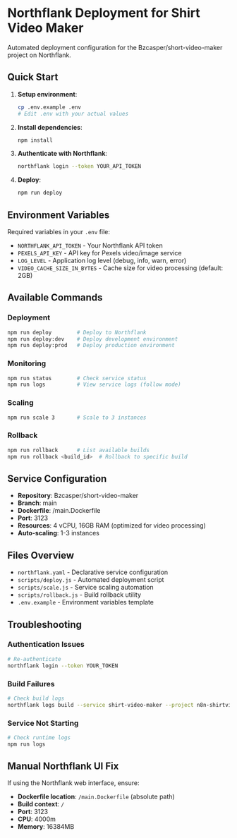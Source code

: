 # Northflank Deployment for Shirt Video Maker

Automated deployment configuration for the Bzcasper/short-video-maker project on Northflank.

## Quick Start

1. **Setup environment**:

   ```bash
   cp .env.example .env
   # Edit .env with your actual values
   ```

2. **Install dependencies**:

   ```bash
   npm install
   ```

3. **Authenticate with Northflank**:

   ```bash
   northflank login --token YOUR_API_TOKEN
   ```

4. **Deploy**:
   ```bash
   npm run deploy
   ```

## Environment Variables

Required variables in your `.env` file:

- `NORTHFLANK_API_TOKEN` - Your Northflank API token
- `PEXELS_API_KEY` - API key for Pexels video/image service
- `LOG_LEVEL` - Application log level (debug, info, warn, error)
- `VIDEO_CACHE_SIZE_IN_BYTES` - Cache size for video processing (default: 2GB)

## Available Commands

### Deployment

```bash
npm run deploy        # Deploy to Northflank
npm run deploy:dev    # Deploy development environment
npm run deploy:prod   # Deploy production environment
```

### Monitoring

```bash
npm run status        # Check service status
npm run logs          # View service logs (follow mode)
```

### Scaling

```bash
npm run scale 3       # Scale to 3 instances
```

### Rollback

```bash
npm run rollback      # List available builds
npm run rollback <build_id>  # Rollback to specific build
```

## Service Configuration

- **Repository**: Bzcasper/short-video-maker
- **Branch**: main
- **Dockerfile**: /main.Dockerfile
- **Port**: 3123
- **Resources**: 4 vCPU, 16GB RAM (optimized for video processing)
- **Auto-scaling**: 1-3 instances

## Files Overview

- `northflank.yaml` - Declarative service configuration
- `scripts/deploy.js` - Automated deployment script
- `scripts/scale.js` - Service scaling automation
- `scripts/rollback.js` - Build rollback utility
- `.env.example` - Environment variables template

## Troubleshooting

### Authentication Issues

```bash
# Re-authenticate
northflank login --token YOUR_TOKEN
```

### Build Failures

```bash
# Check build logs
northflank logs build --service shirt-video-maker --project n8n-shirtvideo-mcp
```

### Service Not Starting

```bash
# Check runtime logs
npm run logs
```

## Manual Northflank UI Fix

If using the Northflank web interface, ensure:

- **Dockerfile location**: `/main.Dockerfile` (absolute path)
- **Build context**: `/`
- **Port**: 3123
- **CPU**: 4000m
- **Memory**: 16384MB
